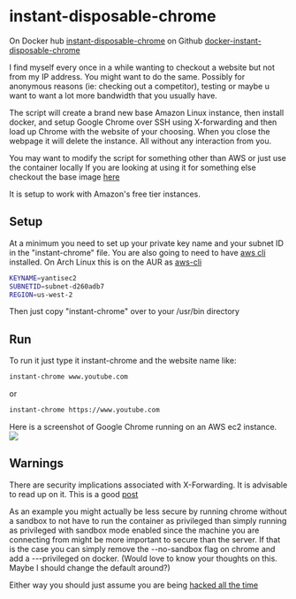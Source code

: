 # instant-disposable-chrome

On Docker hub [instant-disposable-chrome](https://registry.hub.docker.com/u/yantis/instant-disposable-chrome/)
on Github [docker-instant-disposable-chrome](https://github.com/yantis/docker-instant-disposable-chrome)

I find myself every once in a while wanting to checkout a website but not from my IP address.
You might want to do the same. Possibly for anonymous reasons (ie: checking out a competitor), 
testing or maybe u want to want a lot more bandwidth that you usually have.

The script will create a brand new base Amazon Linux instance, then install docker, and setup
Google Chrome over SSH using X-forwarding and then load up Chrome with the website of your choosing.
When you close the webpage it will delete the instance. All without any interaction from you.

You may want to modify the script for something other than AWS or just use the container locally 
If you are looking at using it for something else checkout the base image [here](https://github.com/yantis/docker-ssh-hpn-x)

It is setup to work with Amazon's free tier instances.

## Setup
At a minimum you need to set up your private key name and your subnet ID in the "instant-chrome" file.
You are also going to need to have [aws cli](https://github.com/aws/aws-cli) installed.
On Arch Linux this is on the AUR as [aws-cli](https://aur.archlinux.org/packages/aws-cli)

```bash
KEYNAME=yantisec2
SUBNETID=subnet-d260adb7
REGION=us-west-2
```
Then just copy "instant-chrome" over to your /usr/bin directory


## Run

To run it just type it instant-chrome and the website name like:

```bash
instant-chrome www.youtube.com
```
or

```bash
instant-chrome https://www.youtube.com
```

Here is a screenshot of Google Chrome running on an AWS ec2 instance.
![](http://yantis-scripts.s3.amazonaws.com/screenshot_20150409-053305.jpg)


## Warnings

There are security implications associated with X-Forwarding.
It is advisable to read up on it. This is a good [post](https://padraic2112.wordpress.com/2007/07/09/bad-security-201-remote-x-sessions-over-ssh/)

As an example you might actually be less secure by running chrome without a sandbox to not have to run the
container as privileged than simply running as privileged with sandbox mode enabled since the machine
you are connecting from might be more important to secure than the server. If that is the case you can
simply remove the --no-sandbox flag on chrome and add a ---privileged on docker.
(Would love to know your thoughts on this. Maybe I should change the default around?)

Either way you should just assume you are being [hacked all the time](http://www.zdnet.com/article/pwn2own-2015-the-year-every-browser-went-down/)

